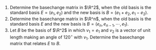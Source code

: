 1. Determine the basechange matrix in $\R^2$, when the old basis is the standard basis $E=(e_1,e_2)$ and the new basis is $B=(e_1+e_2,e_1-e_2)$.
2. Determine the basechange matrix in $\R^n$, when the old basis is the standard basis $E$ and the new basis is $B=(e_n,e_{n-1},\cdots,e_1)$.
3. Let $B$ be the basis of $\R^2$ in which $v_1=e_1$ and $v_2$ is a vector of unit length making an angle of $120^\circ$ with $v_1$. Determine the basechange matrix that relates $E$ to $B$.